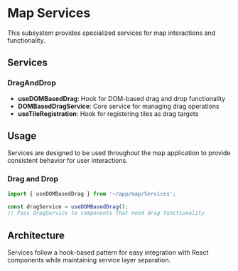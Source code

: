 # Map Services

This subsystem provides specialized services for map interactions and functionality.

## Services

### DragAndDrop
- **useDOMBasedDrag**: Hook for DOM-based drag and drop functionality
- **DOMBasedDragService**: Core service for managing drag operations
- **useTileRegistration**: Hook for registering tiles as drag targets

## Usage

Services are designed to be used throughout the map application to provide consistent behavior for user interactions.

### Drag and Drop

```typescript
import { useDOMBasedDrag } from '~/app/map/Services';

const dragService = useDOMBasedDrag();
// Pass dragService to components that need drag functionality
```

## Architecture

Services follow a hook-based pattern for easy integration with React components while maintaining service layer separation.